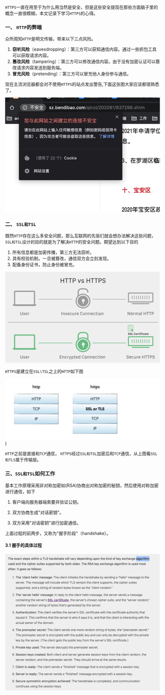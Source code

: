 `HTTPS`一直在用至于为什么用当然是安全，但是这些安全提现在那些方面脑子里的概念一直很模糊，本文记录下学习`HTTPS`的心得。

### 一、 `HTTP`的弊端

众所周知`HTTP`是明文传输，带来以下三点风险。

1. **窃听风险**（eavesdropping）：第三方可以获知通信内容。通过一些抓包工具可以获取请求内容。
2.  **篡改风险**（tampering）：第三方可以修改通信内容。由于没有加密认证可以篡改请求内容发送到服务端。
3. **冒充风险**（pretending）：第三方可以冒充他人身份参与通信。

现在主流浏览器都会对不使用`HTTPS`的站点发出警告,下面这张图大家应该都很熟悉了。

![](./images/https/20200714_02.jpg)

### 二、 `SSL和TSL`
既然`HTTP`存在这么多安全问题，那么互联网的先驱们就会想办法解决这些问题，`SSL和TSL`设计的目的就是为了解决`HTTP`的安全问题。期望达到以下目的

1. 所有信息都是加密传播，第三方无法窃听。
2. 具有校验机制，一旦被篡改，通信双方会立刻发现。
3. 配备身份证书，防止身份被冒充。

![](./images/https/20200714_01.jpg)

`HTTPS`是建立在`SSL\TSL`之上的`HTTP`如下图

![](./images/https/20200714_03.jpg))

`HTTP`之前是直接和`TCP`通信， `HTTPS`经过`SSL和TSL`加密后和`TCP`通信，从上图看`SSL和TLS`属于传输层。

### 三、`SSL和TSL`如何工作

基本工作原理采用非对称加密如(RSA)协商出对称加密的秘钥，然后使用对称加密进行通信，如下

1. 客户端向服务器端索要并验证公钥。

2. 双方协商生成"对话密钥"。

3.  双方采用"对话密钥"进行加密通信。

上面过程的前两步，又称为"握手阶段"（handshake）。


#### 3.1 握手的具体过程

![](./images/https/20200714_05.jpg)

